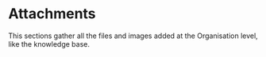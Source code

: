 # Attachments

This sections gather all the files and images added at the Organisation level, like the knowledge base.